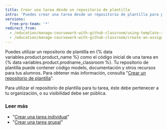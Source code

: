```yaml
---
title: Crear una tarea desde un repositorio de plantilla
intro: 'Puedes crear una tarea desde un repositorio de plantilla para proporcionar a tus alumnos código inicial, documentación y otros recursos.'
versions:
  free-pro-team: '*'
redirect_from:
  - /education/manage-coursework-with-github-classroom/using-template-repos-for-assignments
  - /education/manage-coursework-with-github-classroom/create-an-assignment-from-a-template-repository
---
```


Puedes utilizar un repositorio de plantilla en {% data variables.product.product_name %} como el código inicial de una tarea en {% data variables.product.prodname_classroom %}. Tu repositorio de plantilla puede contener código modelo, documentación y otros recursos para tus alumnos. Para obtener más información, consulta "[Crear un repositorio de plantilla](/github/creating-cloning-and-archiving-repositories/creating-a-template-repository)".

Para utilizar el repositorio de plantilla para tu tarea, éste debe pertenecer a tu organización, o su visibilidad debe ser pública.

### Leer más

- "[Crear una tarea individual](/education/manage-coursework-with-github-classroom/create-an-individual-assignment)"
- "[Crear una tarea grupal](/education/manage-coursework-with-github-classroom/create-a-group-assignment)"
